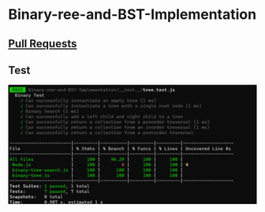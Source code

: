 # Binary-ree-and-BST-Implementation

 ## [Pull Requests](https://github.com/h4mz411y/data-structures-and-algorithms/pulls?q=is%3Apr+is%3Aclosed)

 ## Test

![Tree](./treeTeestImage.PNG)
